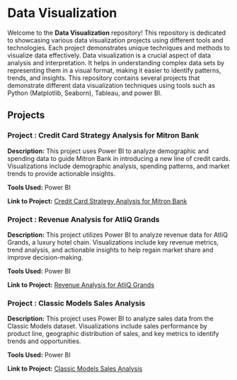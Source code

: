 # Data Visualization

Welcome to the **Data Visualization** repository! This repository is dedicated to showcasing various data visualization projects using different tools and technologies. Each project demonstrates unique techniques and methods to visualize data effectively.
Data visualization is a crucial aspect of data analysis and interpretation. It helps in understanding complex data sets by representing them in a visual format, making it easier to identify patterns, trends, and insights. This repository contains several projects that demonstrate different data visualization techniques using tools such as Python (Matplotlib, Seaborn), Tableau, and power BI.




## Projects

### Project : Credit Card Strategy Analysis for Mitron Bank

**Description:** This project uses Power BI to analyze demographic and spending data to guide Mitron Bank in introducing a new line of credit cards. Visualizations include demographic analysis, spending patterns, and market trends to provide actionable insights.

**Tools Used:** Power BI

**Link to Project:** [Credit Card Strategy Analysis for Mitron Bank](https://github.com/AnkitDatascience07/Data-visualization-Projects-/blob/main/Provide%20Insights%20to%20the%20Product%20Strategy%20Team%20in%20the%20Banking%20Domain.pbix)


### Project : Revenue Analysis for AtliQ Grands

**Description:** This project utilizes Power BI to analyze revenue data for AtliQ Grands, a luxury hotel chain. Visualizations include key revenue metrics, trend analysis, and actionable insights to help regain market share and improve decision-making.

**Tools Used:** Power BI

**Link to Project:** [Revenue Analysis for AtliQ Grands](https://github.com/AnkitDatascience07/Data-visualization-Projects-/blob/main/Revenue%20Insights%20-%20Project.pbix)

### Project : Classic Models Sales Analysis

**Description:** This project uses Power BI to analyze sales data from the Classic Models dataset. Visualizations include sales performance by product line, geographic distribution of sales, and key metrics to identify trends and opportunities.

**Tools Used:** Power BI

**Link to Project:** [Classic Models Sales Analysis](https://github.com/AnkitDatascience07/Data-visualization-Projects-/blob/main/Credit%20models%20Sales%20analysis.pbix)
